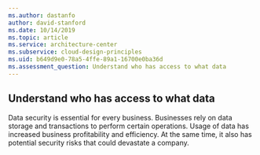 ```yaml
---
ms.author: dastanfo
author: david-stanford
ms.date: 10/14/2019
ms.topic: article
ms.service: architecture-center
ms.subservice: cloud-design-principles
ms.uid: b649d9e0-78a5-4ffe-89a1-16700e0ba36d
ms.assessment_question: Understand who has access to what data
---
```

## Understand who has access to what data

Data security is essential for every business. Businesses rely on data storage and transactions to perform certain operations. Usage of data has increased business profitability and efficiency. At the same time, it also has potential security risks that could devastate a company.
